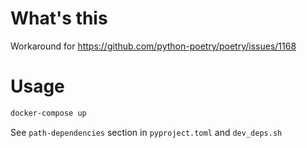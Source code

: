 # What's this
Workaround for https://github.com/python-poetry/poetry/issues/1168

# Usage
```sh
docker-compose up
```

See `path-dependencies` section in `pyproject.toml` and `dev_deps.sh`

